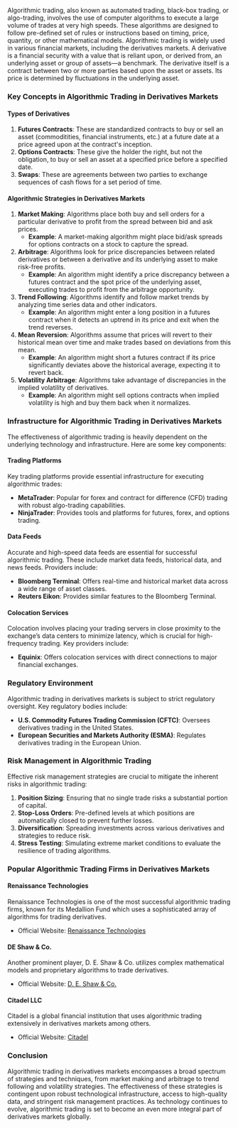 Algorithmic trading, also known as automated trading, black-box trading, or algo-trading, involves the use of computer algorithms to execute a large volume of trades at very high speeds. These algorithms are designed to follow pre-defined set of rules or instructions based on timing, price, quantity, or other mathematical models. Algorithmic trading is widely used in various financial markets, including the derivatives markets. A derivative is a financial security with a value that is reliant upon, or derived from, an underlying asset or group of assets—a benchmark. The derivative itself is a contract between two or more parties based upon the asset or assets. Its price is determined by fluctuations in the underlying asset.

### Key Concepts in Algorithmic Trading in Derivatives Markets

#### Types of Derivatives
1. **Futures Contracts**: These are standardized contracts to buy or sell an asset (commoditities, financial instruments, etc.) at a future date at a price agreed upon at the contract's inception.
2. **Options Contracts**: These give the holder the right, but not the obligation, to buy or sell an asset at a specified price before a specified date.
3. **Swaps**: These are agreements between two parties to exchange sequences of cash flows for a set period of time.

#### Algorithmic Strategies in Derivatives Markets
1. **Market Making**: Algorithms place both buy and sell orders for a particular derivative to profit from the spread between bid and ask prices.
   - **Example**: A market-making algorithm might place bid/ask spreads for options contracts on a stock to capture the spread.
2. **Arbitrage**: Algorithms look for price discrepancies between related derivatives or between a derivative and its underlying asset to make risk-free profits.
   - **Example**: An algorithm might identify a price discrepancy between a futures contract and the spot price of the underlying asset, executing trades to profit from the arbitrage opportunity.
3. **Trend Following**: Algorithms identify and follow market trends by analyzing time series data and other indicators.
   - **Example**: An algorithm might enter a long position in a futures contract when it detects an uptrend in its price and exit when the trend reverses.
4. **Mean Reversion**: Algorithms assume that prices will revert to their historical mean over time and make trades based on deviations from this mean.
   - **Example**: An algorithm might short a futures contract if its price significantly deviates above the historical average, expecting it to revert back.
5. **Volatility Arbitrage**: Algorithms take advantage of discrepancies in the implied volatility of derivatives.
   - **Example**: An algorithm might sell options contracts when implied volatility is high and buy them back when it normalizes.

### Infrastructure for Algorithmic Trading in Derivatives Markets
The effectiveness of algorithmic trading is heavily dependent on the underlying technology and infrastructure. Here are some key components:

#### Trading Platforms
Key trading platforms provide essential infrastructure for executing algorithmic trades:
- **MetaTrader**: Popular for forex and contract for difference (CFD) trading with robust algo-trading capabilities.
- **NinjaTrader**: Provides tools and platforms for futures, forex, and options trading.

#### Data Feeds
Accurate and high-speed data feeds are essential for successful algorithmic trading. These include market data feeds, historical data, and news feeds. Providers include:
- **Bloomberg Terminal**: Offers real-time and historical market data across a wide range of asset classes.
- **Reuters Eikon**: Provides similar features to the Bloomberg Terminal.

#### Colocation Services
Colocation involves placing your trading servers in close proximity to the exchange’s data centers to minimize latency, which is crucial for high-frequency trading. Key providers include:
- **Equinix**: Offers colocation services with direct connections to major financial exchanges.

### Regulatory Environment
Algorithmic trading in derivatives markets is subject to strict regulatory oversight. Key regulatory bodies include:
- **U.S. Commodity Futures Trading Commission (CFTC)**: Oversees derivatives trading in the United States.
- **European Securities and Markets Authority (ESMA)**: Regulates derivatives trading in the European Union.

### Risk Management in Algorithmic Trading
Effective risk management strategies are crucial to mitigate the inherent risks in algorithmic trading:
1. **Position Sizing**: Ensuring that no single trade risks a substantial portion of capital.
2. **Stop-Loss Orders**: Pre-defined levels at which positions are automatically closed to prevent further losses.
3. **Diversification**: Spreading investments across various derivatives and strategies to reduce risk.
4. **Stress Testing**: Simulating extreme market conditions to evaluate the resilience of trading algorithms.

### Popular Algorithmic Trading Firms in Derivatives Markets

#### Renaissance Technologies
Renaissance Technologies is one of the most successful algorithmic trading firms, known for its Medallion Fund which uses a sophisticated array of algorithms for trading derivatives.
- Official Website: [Renaissance Technologies](https://www.rentec.com)

#### DE Shaw & Co.
Another prominent player, D. E. Shaw & Co. utilizes complex mathematical models and proprietary algorithms to trade derivatives.
- Official Website: [D. E. Shaw & Co.](https://www.deshaw.com)

#### Citadel LLC
Citadel is a global financial institution that uses algorithmic trading extensively in derivatives markets among others.
- Official Website: [Citadel](https://www.citadel.com)

### Conclusion
Algorithmic trading in derivatives markets encompasses a broad spectrum of strategies and techniques, from market making and arbitrage to trend following and volatility strategies. The effectiveness of these strategies is contingent upon robust technological infrastructure, access to high-quality data, and stringent risk management practices. As technology continues to evolve, algorithmic trading is set to become an even more integral part of derivatives markets globally.